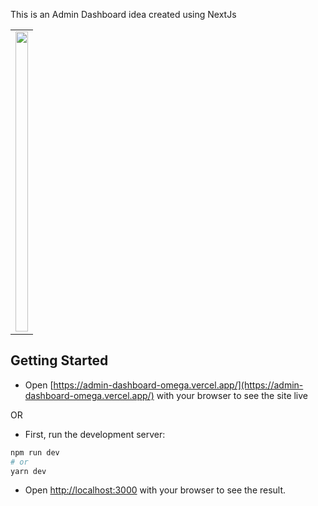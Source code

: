This is an Admin Dashboard idea created using NextJs

<table>
  <tr>
      <td><img src="/../screenshots/Screenshot.png" width="100%" height="480"></td>
  </tr>
 </table>

## Getting Started

- Open [https://admin-dashboard-omega.vercel.app/](https://admin-dashboard-omega.vercel.app/) with your browser to see the site live

OR

- First, run the development server:

```bash
npm run dev
# or
yarn dev
```

- Open [http://localhost:3000](http://localhost:3000) with your browser to see the result.
